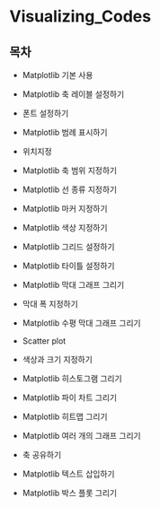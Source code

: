 # Visualizing_Codes

## 목차
- Matplotlib 기본 사용

- Matplotlib 축 레이블 설정하기

- 폰트 설정하기

- Matplotlib 범례 표시하기

- 위치지정

- Matplotlib 축 범위 지정하기

- Matplotlib 선 종류 지정하기

- Matplotlib 마커 지정하기

- Matplotlib 색상 지정하기

- Matplotlib 그리드 설정하기

- Matplotlib 타이틀 설정하기

- Matplotlib 막대 그래프 그리기

- 막대 폭 지정하기

- Matplotlib 수평 막대 그래프 그리기

- Scatter plot

- 색상과 크기 지정하기

- Matplotlib 히스토그램 그리기

- Matplotlib 파이 차트 그리기

- Matplotlib 히트맵 그리기

- Matplotlib 여러 개의 그래프 그리기

- 축 공유하기

- Matplotlib 텍스트 삽입하기

- Matplotlib 박스 플롯 그리기
